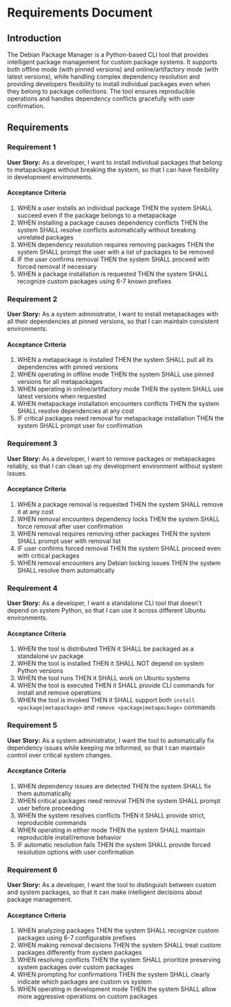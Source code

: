 # Requirements Document

## Introduction

The Debian Package Manager is a Python-based CLI tool that provides intelligent package management for custom package systems. It supports both offline mode (with pinned versions) and online/artifactory mode (with latest versions), while handling complex dependency resolution and providing developers flexibility to install individual packages even when they belong to package collections. The tool ensures reproducible operations and handles dependency conflicts gracefully with user confirmation.

## Requirements

### Requirement 1

**User Story:** As a developer, I want to install individual packages that belong to metapackages without breaking the system, so that I can have flexibility in development environments.

#### Acceptance Criteria

1. WHEN a user installs an individual package THEN the system SHALL succeed even if the package belongs to a metapackage
2. WHEN installing a package causes dependency conflicts THEN the system SHALL resolve conflicts automatically without breaking unrelated packages
3. WHEN dependency resolution requires removing packages THEN the system SHALL prompt the user with a list of packages to be removed
4. IF the user confirms removal THEN the system SHALL proceed with forced removal if necessary
5. WHEN a package installation is requested THEN the system SHALL recognize custom packages using 6-7 known prefixes

### Requirement 2

**User Story:** As a system administrator, I want to install metapackages with all their dependencies at pinned versions, so that I can maintain consistent environments.

#### Acceptance Criteria

1. WHEN a metapackage is installed THEN the system SHALL pull all its dependencies with pinned versions
2. WHEN operating in offline mode THEN the system SHALL use pinned versions for all metapackages
3. WHEN operating in online/artifactory mode THEN the system SHALL use latest versions when requested
4. WHEN metapackage installation encounters conflicts THEN the system SHALL resolve dependencies at any cost
5. IF critical packages need removal for metapackage installation THEN the system SHALL prompt user for confirmation

### Requirement 3

**User Story:** As a developer, I want to remove packages or metapackages reliably, so that I can clean up my development environment without system issues.

#### Acceptance Criteria

1. WHEN a package removal is requested THEN the system SHALL remove it at any cost
2. WHEN removal encounters dependency locks THEN the system SHALL force removal after user confirmation
3. WHEN removal requires removing other packages THEN the system SHALL prompt user with removal list
4. IF user confirms forced removal THEN the system SHALL proceed even with critical packages
5. WHEN removal encounters any Debian locking issues THEN the system SHALL resolve them automatically

### Requirement 4

**User Story:** As a developer, I want a standalone CLI tool that doesn't depend on system Python, so that I can use it across different Ubuntu environments.

#### Acceptance Criteria

1. WHEN the tool is distributed THEN it SHALL be packaged as a standalone uv package
2. WHEN the tool is installed THEN it SHALL NOT depend on system Python versions
3. WHEN the tool runs THEN it SHALL work on Ubuntu systems
4. WHEN the tool is executed THEN it SHALL provide CLI commands for install and remove operations
5. WHEN the tool is invoked THEN it SHALL support both `install <package|metapackage>` and `remove <package|metapackage>` commands

### Requirement 5

**User Story:** As a system administrator, I want the tool to automatically fix dependency issues while keeping me informed, so that I can maintain control over critical system changes.

#### Acceptance Criteria

1. WHEN dependency issues are detected THEN the system SHALL fix them automatically
2. WHEN critical packages need removal THEN the system SHALL prompt user before proceeding
3. WHEN the system resolves conflicts THEN it SHALL provide strict, reproducible commands
4. WHEN operating in either mode THEN the system SHALL maintain reproducible install/remove behavior
5. IF automatic resolution fails THEN the system SHALL provide forced resolution options with user confirmation

### Requirement 6

**User Story:** As a developer, I want the tool to distinguish between custom and system packages, so that it can make intelligent decisions about package management.

#### Acceptance Criteria

1. WHEN analyzing packages THEN the system SHALL recognize custom packages using 6-7 configurable prefixes
2. WHEN making removal decisions THEN the system SHALL treat custom packages differently from system packages
3. WHEN resolving conflicts THEN the system SHALL prioritize preserving system packages over custom packages
4. WHEN prompting for confirmations THEN the system SHALL clearly indicate which packages are custom vs system
5. WHEN operating in development mode THEN the system SHALL allow more aggressive operations on custom packages